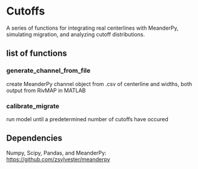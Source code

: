 # Cutoffs

A series of functions for integrating real centerlines with MeanderPy, simulating migration, and analyzing cutoff distributions. 

## list of functions

### generate_channel_from_file
create MeanderPy channel object from .csv of centerline and widths, both output from RivMAP in MATLAB
### calibrate_migrate
run model until a predetermined number of cutoffs have occured

## Dependencies
Numpy, Scipy, Pandas, and MeanderPy: https://github.com/zsylvester/meanderpy

